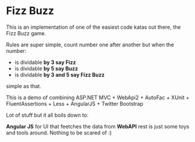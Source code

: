 Fizz  Buzz
=========

This is an implementation of one of the easiest code katas out there, the Fizz Buzz game.

Rules are super simple, count number one after another but when the number:

* is dividable **by 3 say Fizz**
* is dividable **by 5 say Buzz**
* is dividable **by 3 and 5 say Fizz Buzz**

simple as that.

This is a demo of combining ASP.NET MVC + WebApi2 + AutoFac + XUnit + FluentAssertions + Less + AngularJS + Twitter Bootstrap

Lot of stuff but it all boils down to:

**Angular JS** for UI that feetches the data from **WebAPI** rest is just some toys and tools around. Nothing to be scared of :) 